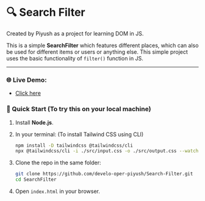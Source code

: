 # 🔍 Search Filter

Created by Piyush as a project for learning DOM in JS.

This is a simple **SearchFilter** which features different places, which can also be used for different items or users or anything else. This simple project uses the basic functionality of `filter()` function in JS.

---

### 🌐 Live Demo:
- [Click here](https://cardsearch.netlify.app/)

### 🚀 Quick Start (To try this on your local machine)

1. Install **Node.js**.
2. In your terminal: (To install Tailwind CSS using CLI)

   ```bash
   npm install -D tailwindcss @tailwindcss/cli
   npx @tailwindcss/cli -i ./src/input.css -o ./src/output.css --watch
   ```
3. Clone the repo in the same folder:

   ```bash
   git clone https://github.com/develo-oper-piyush/Search-Filter.git
   cd SearchFilter
   ```
4. Open `index.html` in your browser.
